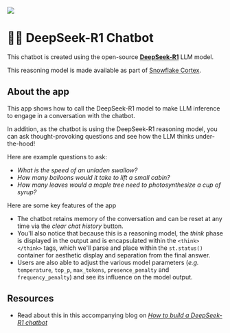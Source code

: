 ![](../shared_assets/sis-header.jpeg)

# 🐳💬 DeepSeek-R1 Chatbot

This chatbot is created using the open-source [**DeepSeek-R1**](https://github.com/deepseek-ai/DeepSeek-R1) LLM model.

This reasoning model is made available as part of [Snowflake Cortex](https://docs.snowflake.com/en/user-guide/snowflake-cortex/llm-functions).

## About the app

This app shows how to call the DeepSeek-R1 model to make LLM inference to engage in a conversation with the chatbot. 

In addition, as the chatbot is using the DeepSeek-R1 reasoning model, you can ask thought-provoking questions and see how the LLM thinks under-the-hood!

Here are example questions to ask:
- *What is the speed of an unladen swallow?*
- *How many balloons would it take to lift a small cabin?*
- *How many leaves would a maple tree need to photosynthesize a cup of syrup?*

Here are some key features of the app
- The chatbot retains memory of the conversation and can be reset at any time via the *clear chat history* button.
- You'll also notice that because this is a reasoning model, the *think* phase is displayed in the output and is encapsulated within the `<think> </think>` tags, which we'll parse and place within the `st.status()` container for aesthetic display and separation from the final answer.
- Users are also able to adjust the various model parameters (*e.g.* `temperature`, `top_p`, `max_tokens`, `presence_penalty` and `frequency_penalty`) and see its influence on the model output.

## Resources
- Read about this in this accompanying blog on [*How to build a DeepSeek-R1 chatbot*](https://medium.com/snowflake/how-to-build-a-deepseek-r1-chatbot-1edbf6e5e9fe)
